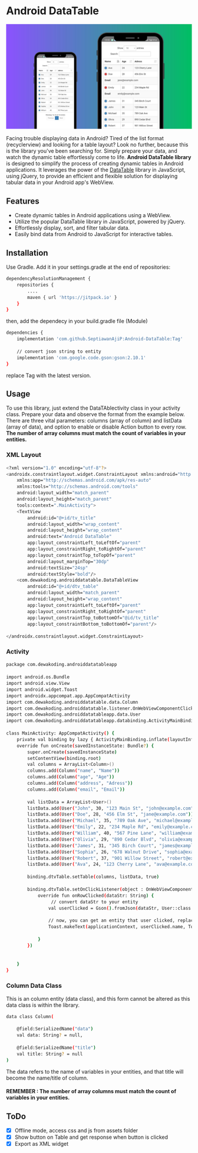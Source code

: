 # Android DataTable
![image](https://raw.githubusercontent.com/SeptiawanAjiP/Android-DataTable/master/demo-image.jpeg)

Facing trouble displaying data in Android? Tired of the list format (recyclerview) and looking for a table layout? Look no further, because this is the library you've been searching for. Simply prepare your data, and watch the dynamic table effortlessly come to life. **Android DataTable library** is designed to simplify the process of creating dynamic tables in Android applications. It leverages the power of the [DataTable](https://datatables.net/) library in JavaScript, using jQuery, to provide an efficient and flexible solution for displaying tabular data in your Android app's WebView.

## Features

- Create dynamic tables in Android applications using a WebView.
- Utilize the popular DataTable library in JavaScript, powered by jQuery.
- Effortlessly display, sort, and filter tabular data.
- Easily bind data from Android to JavaScript for interactive tables.

## Installation

Use Gradle. Add it in your settings.gradle at the end of repositories:

```bash
dependencyResolutionManagement {
    repositories {
        ....
        maven { url 'https://jitpack.io' }
    }
}
```
then, add the dependecy in your build.gradle file (Module)
```bash
dependencies {
    implementation 'com.github.SeptiawanAjiP:Android-DataTable:Tag'
    
    // convert json string to entity
    implementation 'com.google.code.gson:gson:2.10.1'
}
```
replace Tag with the latest version.

## Usage
To use this library, just extend the DataTAblectivity class in your activity class. Prepare your data and observe the format from the example below. There are three vital parameters: columns (array of column) and listData (array of data), and option to enable or disable Action button to every row. **The number of array columns must match the count of variables in your entities.**

### XML Layout
```bash
<?xml version="1.0" encoding="utf-8"?>
<androidx.constraintlayout.widget.ConstraintLayout xmlns:android="http://schemas.android.com/apk/res/android"
    xmlns:app="http://schemas.android.com/apk/res-auto"
    xmlns:tools="http://schemas.android.com/tools"
    android:layout_width="match_parent"
    android:layout_height="match_parent"
    tools:context=".MainActivity">
    <TextView
        android:id="@+id/tv_title"
        android:layout_width="wrap_content"
        android:layout_height="wrap_content"
        android:text="Android DataTable"
        app:layout_constraintLeft_toLeftOf="parent"
        app:layout_constraintRight_toRightOf="parent"
        app:layout_constraintTop_toTopOf="parent"
        android:layout_marginTop="30dp"
        android:textSize="24sp"
        android:textStyle="bold"/>
    <com.dewakoding.androiddatatable.DataTableView
        android:id="@+id/dtv_table"
        android:layout_width="match_parent"
        android:layout_height="wrap_content"
        app:layout_constraintLeft_toLeftOf="parent"
        app:layout_constraintRight_toRightOf="parent"
        app:layout_constraintTop_toBottomOf="@id/tv_title"
        app:layout_constraintBottom_toBottomOf="parent"/>

</androidx.constraintlayout.widget.ConstraintLayout>
```
### Activity
```bash
package com.dewakoding.androiddatatableapp

import android.os.Bundle
import android.view.View
import android.widget.Toast
import androidx.appcompat.app.AppCompatActivity
import com.dewakoding.androiddatatable.data.Column
import com.dewakoding.androiddatatable.listener.OnWebViewComponentClickListener
import com.dewakoding.androiddatatableapp.data.User
import com.dewakoding.androiddatatableapp.databinding.ActivityMainBinding

class MainActivity: AppCompatActivity() {
    private val binding by lazy { ActivityMainBinding.inflate(layoutInflater) }
    override fun onCreate(savedInstanceState: Bundle?) {
        super.onCreate(savedInstanceState)
        setContentView(binding.root)
        val columns = ArrayList<Column>()
        columns.add(Column("name", "Name"))
        columns.add(Column("age", "Age"))
        columns.add(Column("address", "Adress"))
        columns.add(Column("email", "Email"))

        val listData = ArrayList<User>()
        listData.add(User("John", 30, "123 Main St", "john@example.com"))
        listData.add(User("Doe", 28, "456 Elm St", "jane@example.com"))
        listData.add(User("Michael", 35, "789 Oak Ave", "michael@example.com"))
        listData.add(User("Emily", 22, "234 Maple Rd", "emily@example.com"))
        listData.add(User("William", 40, "567 Pine Lane", "william@example.com"))
        listData.add(User("Olivia", 29, "890 Cedar Blvd", "olivia@example.com"))
        listData.add(User("James", 31, "345 Birch Court", "james@example.com"))
        listData.add(User("Sophia", 26, "678 Walnut Drive", "sophia@example.com"))
        listData.add(User("Robert", 37, "901 Willow Street", "robert@example.com"))
        listData.add(User("Ava", 24, "123 Cherry Lane", "ava@example.com"))

        binding.dtvTable.setTable(columns, listData, true)

        binding.dtvTable.setOnClickListener(object : OnWebViewComponentClickListener {
            override fun onRowClicked(dataStr: String) {
                 // convert dataStr to your entity
                val userClicked = Gson().fromJson(dataStr, User::class.java)

                // now, you can get an entity that user clicked, replace this with your function.
                Toast.makeText(applicationContext, userClicked.name, Toast.LENGTH_SHORT).show()

            }
        })


    }
}
```
### Column Data Class
This is an column entity (data class), and this form cannot be altered as this data class is within the library.
```bash
data class Column(

	@field:SerializedName("data")
	val data: String? = null,

	@field:SerializedName("title")
	val title: String? = null
)
```
The data refers to the name of variables in your entities, and that title will become the name/title of column.
####  REMEMBER : The number of array columns must match the count of variables in your entities.

## ToDo
- [x] Offline mode, access css and js from assets folder
- [x] Show button on Table and get response when button is clicked
- [x] Export as XML widget